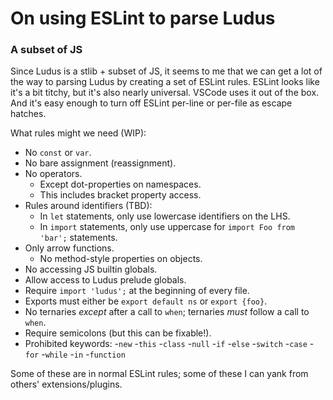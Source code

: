 # On using ESLint to parse Ludus

### A subset of JS
Since Ludus is a stlib + subset of JS, it seems to me that we can get a lot of the way to parsing Ludus by creating a set of ESLint rules. ESLint looks like it's a bit titchy, but it's also nearly universal. VSCode uses it out of the box. And it's easy enough to turn off ESLint per-line or per-file as escape hatches.

What rules might we need (WIP):
* No `const` or `var`.
* No bare assignment (reassignment).
* No operators.
  - Except dot-properties on namespaces.
  - This includes bracket property access.
* Rules around identifiers (TBD):
  - In `let` statements, only use lowercase identifiers on the LHS.
  - In `import` statements, only use uppercase for `import Foo from 'bar';` statements.
* Only arrow functions.
  - No method-style properties on objects.
* No accessing JS builtin globals.
* Allow access to Ludus prelude globals.
* Require `import 'ludus';` at the beginning of every file.
* Exports must either be `export default ns` or `export {foo}`.
* No ternaries *except* after a call to `when`; ternaries *must* follow a call to `when`.
* Require semicolons (but this can be fixable!).
* Prohibited keywords:
  -`new`
  -`this`
  -`class`
  -`null`
  -`if`
  -`else`
  -`switch`
  -`case`
  -`for`
  -`while`
  -`in`
  -`function`

Some of these are in normal ESLint rules; some of these I can yank from others' extensions/plugins.
